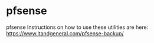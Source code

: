 # pfsense
pfsense
Instructions on how to use these utilities are here: https://www.itandgeneral.com/pfsense-backup/
